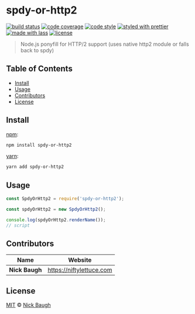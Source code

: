 # spdy-or-http2

[![build status](https://img.shields.io/travis/niftylettuce/spdy-or-http2.svg)](https://travis-ci.org/niftylettuce/spdy-or-http2)
[![code coverage](https://img.shields.io/codecov/c/github/niftylettuce/spdy-or-http2.svg)](https://codecov.io/gh/niftylettuce/spdy-or-http2)
[![code style](https://img.shields.io/badge/code_style-XO-5ed9c7.svg)](https://github.com/sindresorhus/xo)
[![styled with prettier](https://img.shields.io/badge/styled_with-prettier-ff69b4.svg)](https://github.com/prettier/prettier)
[![made with lass](https://img.shields.io/badge/made_with-lass-95CC28.svg)](https://lass.js.org)
[![license](https://img.shields.io/github/license/niftylettuce/spdy-or-http2.svg)](LICENSE)

> Node.js ponyfill for HTTP/2 support (uses native http2 module or falls back to spdy)


## Table of Contents

* [Install](#install)
* [Usage](#usage)
* [Contributors](#contributors)
* [License](#license)


## Install

[npm][]:

```sh
npm install spdy-or-http2
```

[yarn][]:

```sh
yarn add spdy-or-http2
```


## Usage

```js
const SpdyOrHttp2 = require('spdy-or-http2');

const spdyOrHttp2 = new SpdyOrHttp2();

console.log(spdyOrHttp2.renderName());
// script
```


## Contributors

| Name           | Website                    |
| -------------- | -------------------------- |
| **Nick Baugh** | <https://niftylettuce.com> |


## License

[MIT](LICENSE) © [Nick Baugh](https://niftylettuce.com)


## 

[npm]: https://www.npmjs.com/

[yarn]: https://yarnpkg.com/
